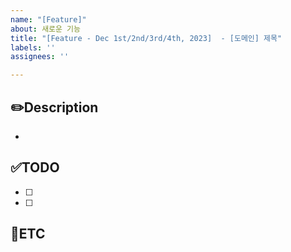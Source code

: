 ```yaml
---
name: "[Feature]"
about: 새로운 기능
title: "[Feature - Dec 1st/2nd/3rd/4th, 2023]  - [도메인] 제목"
labels: ''
assignees: ''

---
```


✏️Description
-

- <!--작업사항을 입력해주세요-->

✅TODO
-

- [ ] <!--todo-->
- [ ] <!--todo-->

🐾ETC
-
